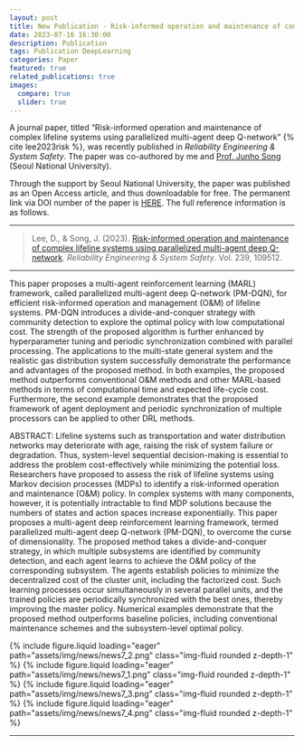 ```yaml
---
layout: post
title: New Publication - Risk-informed operation and maintenance of complex lifeline systems using parallelized multi-agent deep Q-network
date: 2023-07-16 16:30:00
description: Publication
tags: Publication DeepLearning
categories: Paper
featured: true
related_publications: true
images:
  compare: true
  slider: true
---
```


A journal paper, titled “Risk-informed operation and maintenance of complex lifeline systems using parallelized multi-agent deep Q-network” {% cite lee2023risk %}, was recently published in _Reliability Engineering & System Safety_. The paper was co-authored by me and [Prof. Junho Song](https://systemreliability.wordpress.com/) (Seoul National University).

Through the support by Seoul National University, the paper was published as an Open Access article, and thus downloadable for free. The permanent link via DOI number of the paper is [HERE](https://doi.org/10.1016/j.ress.2023.109512). The full reference information is as follows.

<hr>

> Lee, D., & Song, J. (2023). [Risk-informed operation and maintenance of complex lifeline systems using parallelized multi-agent deep Q-network](https://doi.org/10.1016/j.ress.2023.109512). _Reliability Engineering & System Safety_. Vol. 239, 109512.

<hr>

This paper proposes a multi-agent reinforcement learning (MARL) framework, called parallelized multi-agent deep Q-network (PM-DQN), for efficient risk-informed operation and management (O&M) of lifeline systems. PM-DQN introduces a divide-and-conquer strategy with community detection to explore the optimal policy with low computational cost. The strength of the proposed algorithm is further enhanced by hyperparameter tuning and periodic synchronization combined with parallel processing. The applications to the multi-state general system and the realistic gas distribution system successfully demonstrate the performance and advantages of the proposed method. In both examples, the proposed method outperforms conventional O&M methods and other MARL-based methods in terms of computational time and expected life-cycle cost. Furthermore, the second example demonstrates that the proposed framework of agent deployment and periodic synchronization of multiple processors can be applied to other DRL methods.

ABSTRACT: Lifeline systems such as transportation and water distribution networks may deteriorate with age, raising the risk of system failure or degradation. Thus, system-level sequential decision-making is essential to address the problem cost-effectively while minimizing the potential loss. Researchers have proposed to assess the risk of lifeline systems using Markov decision processes (MDPs) to identify a risk-informed operation and maintenance (O&M) policy. In complex systems with many components, however, it is potentially intractable to find MDP solutions because the numbers of states and action spaces increase exponentially. This paper proposes a multi-agent deep reinforcement learning framework, termed parallelized multi-agent deep Q-network (PM-DQN), to overcome the curse of dimensionality. The proposed method takes a divide-and-conquer strategy, in which multiple subsystems are identified by community detection, and each agent learns to achieve the O&M policy of the corresponding subsystem. The agents establish policies to minimize the decentralized cost of the cluster unit, including the factorized cost. Such learning processes occur simultaneously in several parallel units, and the trained policies are periodically synchronized with the best ones, thereby improving the master policy. Numerical examples demonstrate that the proposed method outperforms baseline policies, including conventional maintenance schemes and the subsystem-level optimal policy.

<swiper-container keyboard="true" navigation="true" pagination="true" pagination-clickable="true" pagination-dynamic-bullets="true" rewind="true">
  <swiper-slide>{% include figure.liquid loading="eager" path="assets/img/news/news7_2.png" class="img-fluid rounded z-depth-1" %}</swiper-slide>
  <swiper-slide>{% include figure.liquid loading="eager" path="assets/img/news/news7_1.png" class="img-fluid rounded z-depth-1" %}</swiper-slide>
  <swiper-slide>{% include figure.liquid loading="eager" path="assets/img/news/news7_3.png" class="img-fluid rounded z-depth-1" %}</swiper-slide>
  <swiper-slide>{% include figure.liquid loading="eager" path="assets/img/news/news7_4.png" class="img-fluid rounded z-depth-1" %}</swiper-slide>
</swiper-container>

<hr>

